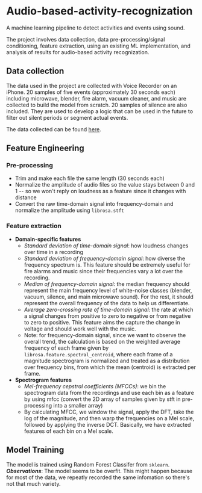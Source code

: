 # Audio-based-activity-recognization
A machine learning pipeline to detect activities and events using sound.

The project involves data collection, data pre-processing/signal conditioning, feature extraction, using an existing ML implementation, and analysis of results for audio-based activity recognization.

## Data collection
The data used in the project are collected with Voice Recorder on an iPhone. 20 samples of five events (approximately 30 seconds each) including microwave, blender, fire alarm, vacuum cleaner, and music are collected to build the model from scratch. 20 samples of silence are also included. They are used to develop a logic that can be used in the future to filter out silent periods or segment actual events.

The data collected can be found [here]().

## Feature Engineering

### Pre-processing
- Trim and make each file the same length (30 seconds each)
- Normalize the amplitude of audio files so the value stays between 0 and 1 -- so we won't reply on loudness as a feature since it changes with distance
- Convert the raw time-domain signal into frequency-domain and normalize the amplitude using `librosa.stft`
### Feature extraction
- **Domain-specific features**
  - *Standard deviation of time-domain signal*: how loudness changes over time in a recording
  - *Standard deviation of frequency-domain signal*: how diverse the frequency spectrum is. This feature should be extremely useful for fire alarms and music since their frequencies vary a lot over the recording.
  - *Median of frequency-domain signal*: the median frequency should represent the main frequency level of white-noise classes (blender, vacuum, silence, and main microwave sound). For the rest, it should represent the overall frequency of the data to help us differentiate.
  - *Average zero-crossing rate of time-domain signal*: the rate at which a signal changes from positive to zero to negative or from negative to zero to positive. This feature aims the capture the change in voltage and should work well with the music.
  - Note: for frequency-domain signal, since we want to observe the overall trend, the calculation is based on the weighted average frequency of each frame given by `librosa.feature.spectral_centroid`, where each frame of a magnitude spectrogram is normalized and treated as a distribution over frequency bins, from which the mean (centroid) is extracted per frame.
- **Spectrogram features**
  - *Mel-frequency cepstral coefficients (MFCCs)*: we bin the spectrogram data from the recordings and use each bin as a feature by using mfcc (convert the 2D array of samples given by stft in pre-processing into a smaller array)
  - By calculating MFCC, we window the signal, apply the DFT, take the log of the magnitude, and then warp the frequencies on a Mel scale, followed by applying the inverse DCT. Basically, we have extracted features of each bin on a Mel scale.
  

## Model Training
The model is trained using Random Forest Classifer from `sklearn`.
***Observations***: The model seems to be overfit. This might happen because for most of the data, we repeatly recorded the same infomation so there's not that much variety.
